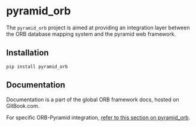 pyramid_orb
======================

The `pyramid_orb` project is aimed at providing an integration layer between the
ORB database mapping system and the pyramid web framework.

Installation
-----------------------

    pip install pyramid_orb

Documentation
-----------------------

Documentation is a part of the global ORB framework docs, hosted on GitBook.com.

For specific ORB-Pyramid integration, [refer to this section on pyramid_orb](https://orb-framework.gitbooks.io/orb/content/integrations/pyramid.html).